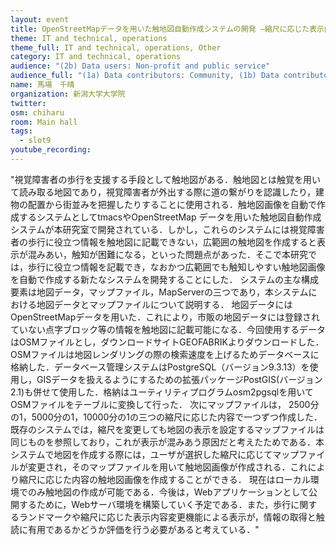 ```yaml
---
layout: event
title: OpenStreetMapデータを用いた触地図自動作成システムの開発 ―縮尺に応じた表示内容変更機能の実装―
theme: IT and technical, operations
theme_full: IT and technical, operations, Other
category: IT and technical, operations
audience: "(2b) Data users: Non-profit and public service"
audience_full: "(1a) Data contributors: Community, (1b) Data contributors: Public administration (open data, data feedback...), (2b) Data users: Non-profit and public service, (2c) Data users: Personal"
name: 馬場　千晴
organization: 新潟大学大学院
twitter: 
osm: chiharu
room: Main hall
tags:
  - slot9
youtube_recording: 
---
```

"視覚障害者の歩行を支援する手段として触地図がある．触地図とは触覚を用いて読み取る地図であり，視覚障害者が外出する際に道の繋がりを認識したり，建物の配置から街並みを把握したりすることに使用される．触地図画像を自動で作成するシステムとしてtmacsやOpenStreetMap データを用いた触地図自動作成システムが本研究室で開発されている．しかし，これらのシステムには視覚障害者の歩行に役立つ情報を触地図に記載できない，広範囲の触地図を作成すると表示が混みあい，触知が困難になる，といった問題点があった．そこで本研究では，歩行に役立つ情報を記載でき，なおかつ広範囲でも触知しやすい触地図画像を自動で作成する新たなシステムを開発することにした．
システムの主な構成要素は地図データ，マップファイル，MapServerの三つであり，本システムにおける地図データとマップファイルについて説明する．
地図データにはOpenStreetMapデータを用いた．これにより，市販の地図データには登録されていない点字ブロック等の情報を触地図に記載可能になる．今回使用するデータはOSMファイルとし，ダウンロードサイトGEOFABRIKよりダウンロードした． OSMファイルは地図レンダリングの際の検索速度を上げるためデータベースに格納した．データベース管理システムはPostgreSQL（バージョン9.3.13）を使用し，GISデータを扱えるようにするための拡張パッケージPostGIS(バージョン2.1)も併せて使用した．格納はユーティリティプログラムosm2pgsqlを用いてOSMファイルをテーブルに変換して行った． 
次にマップファイルは， 2500分の1，5000分の1，10000分の1の三つの縮尺に応じた内容で一つずつ作成した．既存のシステムでは，縮尺を変更しても地図の表示を設定するマップファイルは同じものを参照しており，これが表示が混みあう原因だと考えたためである．本システムで地図を作成する際には，ユーザが選択した縮尺に応じてマップファイルが変更され，そのマップファイルを用いて触地図画像が作成される．これにより縮尺に応じた内容の触地図画像を作成することができる．
現在はローカル環境でのみ触地図の作成が可能である．今後は，Webアプリケーションとして公開するために，Webサーバ環境を構築していく予定である．また，歩行に関するランドマークや縮尺に応じた表示内容変更機能による表示が，情報の取得と触読に有用であるかどうか評価を行う必要があると考えている．"

